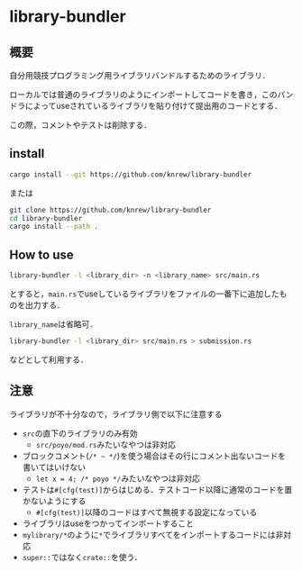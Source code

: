 # library-bundler
## 概要
自分用競技プログラミング用ライブラリバンドルするためのライブラリ．

ローカルでは普通のライブラリのようにインポートしてコードを書き，このバンドラによってuseされているライブラリを貼り付けて提出用のコードとする．

この際，コメントやテストは削除する．

## install
```sh
cargo install --git https://github.com/knrew/library-bundler
```
または
```sh
git clone https://github.com/knrew/library-bundler
cd library-bundler
cargo install --path .
```

## How to use
```sh
library-bundler -l <library_dir> -n <library_name> src/main.rs
```
とすると，`main.rs`でuseしているライブラリをファイルの一番下に追加したものを出力する．

`library_name`は省略可．

```sh
library-bundler -l <library_dir> src/main.rs > submission.rs
```
などとして利用する．

## 注意
ライブラリが不十分なので，ライブラリ側で以下に注意する
- `src`の直下のライブラリのみ有効
    - `src/poyo/mod.rs`みたいなやつは非対応
- ブロックコメント(`/* ~ */`)を使う場合はその行にコメント出ないコードを書いてはいけない
    - `let x = 4; /* poyo */`みたいなやつは非対応
- テストは`#[cfg(test)]`からはじめる．テストコード以降に通常のコードを置かないようにする
    - `#[cfg(test)]`以降のコードはすべて無視する設定になっている
- ライブラリはuseをつかってインポートすること
- `mylibrary/*`のように`*`でライブラリすべてをインポートするコードには非対応
- `super::`ではなく`crate::`を使う．
